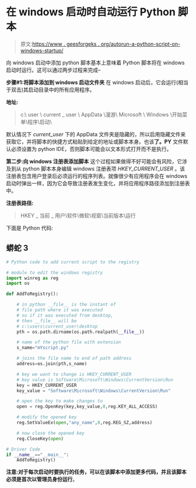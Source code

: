 # 在 windows 启动时自动运行 Python 脚本

> 原文:[https://www . geesforgeks . org/autorun-a-python-script-on-windows-startup/](https://www.geeksforgeeks.org/autorun-a-python-script-on-windows-startup/)

向 windows 启动中添加 python 脚本基本上意味着 Python 脚本将在 windows 启动时运行。这可以通过两步过程来完成–

**步骤#1:将脚本添加到 windows 启动文件夹**
在 windows 启动后，它会运行(相当于双击)其启动目录中的所有应用程序。

**地址:**

> c:\ user \ current _ user \ AppData \漫游\ Microsoft \ Windows \开始菜单\程序\启动\

默认情况下 *current_user* 下的 AppData 文件夹是隐藏的，所以启用隐藏文件来获取它，并将脚本的快捷方式粘贴到给定的地址或脚本本身。也该**了。PY** 文件默认必须设置为 python IDE，否则脚本可能会以文本形式打开而不是执行。

**第二步:向 windows 注册表添加脚本**
这个过程如果做得不好可能会有风险，它涉及到从 python 脚本本身编辑 windows 注册表项 *HKEY_CURRENT_USER* 。该注册表包含用户登录后必须运行的程序列表。就像很少有应用程序会在 windows 启动时弹出一样，因为它会导致注册表发生变化，并将应用程序路径添加到注册表中。

**注册表路径:**

> HKEY _ 当前 _ 用户\软件\微软\视窗\当前版本\运行

下面是 Python 代码:

## 蟒蛇 3

```py
# Python code to add current script to the registry

# module to edit the windows registry
import winreg as reg
import os            

def AddToRegistry():

    # in python __file__ is the instant of
    # file path where it was executed
    # so if it was executed from desktop,
    # then __file__ will be
    # c:\users\current_user\desktop
    pth = os.path.dirname(os.path.realpath(__file__))

    # name of the python file with extension
    s_name="mYscript.py"    

    # joins the file name to end of path address
    address=os.join(pth,s_name)

    # key we want to change is HKEY_CURRENT_USER
    # key value is Software\Microsoft\Windows\CurrentVersion\Run
    key = HKEY_CURRENT_USER
    key_value = "Software\Microsoft\Windows\CurrentVersion\Run"

    # open the key to make changes to
    open = reg.OpenKey(key,key_value,0,reg.KEY_ALL_ACCESS)

    # modify the opened key
    reg.SetValueEx(open,"any_name",0,reg.REG_SZ,address)

    # now close the opened key
    reg.CloseKey(open)

# Driver Code
if __name__=="__main__":
    AddToRegistry()
```

**注意:**对于每次启动时要执行的任务，可以在该脚本中添加更多代码，并且该脚本必须是**首次以管理员身份运行**。